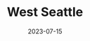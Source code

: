 ---
title: "West Seattle"
type: neighborhood
city: Seattle
date: 2023-07-15
hashtag: west-seattle
tags:
  - neighborhood
  - Seattle
---